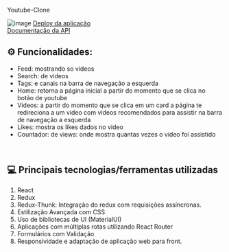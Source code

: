 Youtube-Clone 




![image](https://user-images.githubusercontent.com/61365431/188652154-6c1117bd-a316-4caa-add8-44542fdf26da.png)
[Deploy da aplicação](https://63173c63deae1700b522e907--famous-cactus-0b05cf.netlify.app/)<br/> 
[Documentação da API](https://rapidapi.com/ytdlfree/api/youtube-v31?utm_source=youtube.com%2FJavaScriptMastery&utm_medium=referral&utm_campaign=DevRel)


## ⚙️ Funcionalidades:
  - Feed: mostrando so vídeos 
  - Search: de videos
  - Tags: e canais na barra de navegação a esquerda
  - Home: retorna a página inicial a partir do momento que se clica no botão de youtube
  - Videos: a partir do momento que se clica em um card a página te redireciona a um vídeo com videos recomendados para assistir na barra de navegação a esquerda
  - Likes: mostra os likes dados no video 
  - Countador: de views: onde mostra quantas vezes o vídeo foi assistido
 
<br>


## 💻 Principais tecnologias/ferramentas utilizadas

1. React
2. Redux
3. Redux-Thunk: Integração do redux com requisições assíncronas.
5. Estilização Avançada com CSS
6. Uso de bibliotecas de UI (MaterialUI)
7. Aplicações com múltiplas rotas utilizando React Router
8. Formulários com Validação
9. Responsividade e adaptação de aplicação web para front.

<br>
